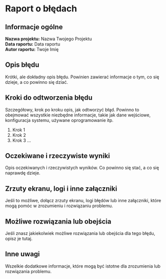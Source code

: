 # Raport o błędach

## Informacje ogólne

**Nazwa projektu:** Nazwa Twojego Projektu  
**Data raportu:** Data raportu  
**Autor raportu:** Twoje Imię  

## Opis błędu

Krótki, ale dokładny opis błędu. Powinien zawierać informacje o tym, co się dzieje, a co powinno się dziać.

## Kroki do odtworzenia błędu

Szczegółowy, krok po kroku opis, jak odtworzyć błąd. Powinno to obejmować wszystkie niezbędne informacje, takie jak dane wejściowe, konfiguracja systemu, używane oprogramowanie itp.

1. Krok 1
2. Krok 2
3. Krok 3
...

## Oczekiwane i rzeczywiste wyniki

Opis oczekiwanych i rzeczywistych wyników. Co powinno się stać, a co się naprawdę dzieje.

## Zrzuty ekranu, logi i inne załączniki

Jeśli to możliwe, dołącz zrzuty ekranu, logi błędów lub inne załączniki, które mogą pomóc w zrozumieniu i rozwiązaniu problemu.

## Możliwe rozwiązania lub obejścia

Jeśli znasz jakiekolwiek możliwe rozwiązania lub obejścia dla tego błędu, opisz je tutaj.

## Inne uwagi

Wszelkie dodatkowe informacje, które mogą być istotne dla zrozumienia lub rozwiązania problemu.